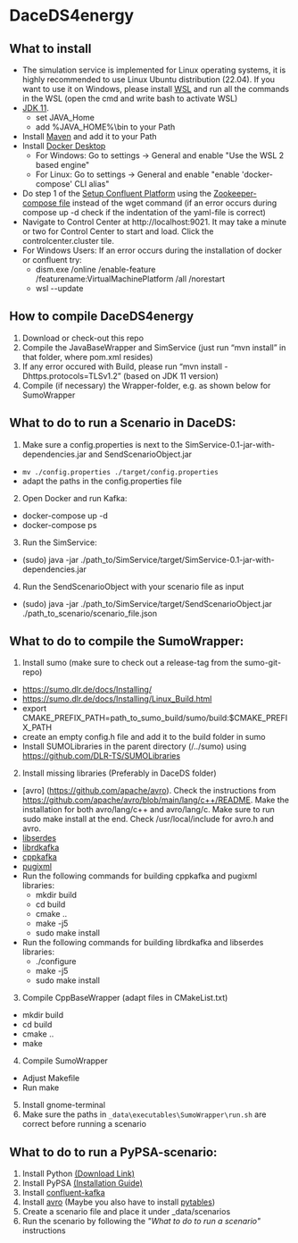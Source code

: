 # DaceDS4energy

## What to install

* The simulation service is implemented for Linux operating systems, it is highly recommended to use Linux Ubuntu distribution (22.04). If you want to use it on Windows, please install [WSL](https://learn.microsoft.com/de-de/windows/wsl/install) and run all the commands in the WSL (open the cmd and write bash to activate WSL)
* [JDK 11](https://jdk.java.net/archive/). 
  * set JAVA_Home
  * add %JAVA_HOME%\bin to your Path
* Install [Maven](https://maven.apache.org/download.cgi) and add it to your Path
* Install [Docker Desktop](https://docs.docker.com/engine/install/)
  * For Windows: Go to settings -> General and enable "Use the WSL 2 based engine"
  * For Linux: Go to settings -> General and enable "enable 'docker-compose' CLI alias" 
* Do step 1 of the [Setup Confluent Platform](https://docs.confluent.io/platform/current/platform-quickstart.html#qs-prereq)  using the [Zookeeper-compose file](https://github.com/confluentinc/cp-all-in-one/blob/7.5.2-post/cp-all-in-one/docker-compose.yml) instead of the wget command (if an error occurs during compose up -d check if the indentation of the yaml-file is correct)
* Navigate to Control Center at http://localhost:9021. It may take a minute or two for Control Center to start and load. Click the controlcenter.cluster tile.
* For Windows Users: If an error occurs during the installation of docker or confluent try:
  * dism.exe /online /enable-feature /featurename:VirtualMachinePlatform /all /norestart
  * wsl --update


## How to compile DaceDS4energy
1. Download or check-out this repo
2. Compile the JavaBaseWrapper and SimService (just run “mvn install” in that folder, where pom.xml resides)
3. If any error occured with Build, please run “mvn install -Dhttps.protocols=TLSv1.2” (based on JDK 11 version)
4. Compile (if necessary) the Wrapper-folder, e.g. as shown below for SumoWrapper


## What to do to run a Scenario in DaceDS:
1.	Make sure a config.properties is next to the SimService-0.1-jar-with-dependencies.jar and SendScenarioObject.jar
* `mv ./config.properties ./target/config.properties`
* adapt the paths in the config.properties file
2.	Open Docker and run Kafka:
 * docker-compose up -d
 * docker-compose ps
3.	Run the SimService:
* (sudo) java -jar ./path_to/SimService/target/SimService-0.1-jar-with-dependencies.jar
4.	Run the SendScenarioObject with your scenario file as input
* (sudo) java -jar ./path_to/SimService/target/SendScenarioObject.jar ./path_to_scenario/scenario_file.json

## What to do to compile the SumoWrapper:
1.	Install sumo (make sure to check out a release-tag from the sumo-git-repo)
* https://sumo.dlr.de/docs/Installing/
* https://sumo.dlr.de/docs/Installing/Linux_Build.html
* export CMAKE_PREFIX_PATH=path_to_sumo_build/sumo/build:$CMAKE_PREFIX_PATH
* create an empty config.h file and add it to the build folder in sumo
* Install SUMOLibraries in the parent directory (/../sumo) using https://github.com/DLR-TS/SUMOLibraries 
2.	Install missing libraries (Preferably in DaceDS folder)
* [avro] (https://github.com/apache/avro). Check the instructions from https://github.com/apache/avro/blob/main/lang/c++/README. Make the installation for both avro/lang/c++ and avro/lang/c. Make sure to run sudo make install at the end. Check /usr/local/include for avro.h and avro. 
* [libserdes](https://github.com/confluentinc/libserdes)
* [librdkafka](https://github.com/confluentinc/librdkafka)
* [cppkafka](https://github.com/mfontanini/cppkafka)
* [pugixml](https://github.com/zeux/pugixml)
* Run the following commands for building cppkafka and pugixml libraries:
  * mkdir build
  * cd build
  * cmake ..
  * make -j5
  * sudo make install
* Run the following commands for building librdkafka and libserdes libraries:
  * ./configure
  * make -j5
  * sudo make install
 
3.	Compile CppBaseWrapper (adapt files in CMakeList.txt)
* mkdir build
* cd build
* cmake ..
* make
  
4.	Compile SumoWrapper
* Adjust Makefile
* Run make
5. Install gnome-terminal
6. Make sure the paths in `_data\executables\SumoWrapper\run.sh` are correct before running a scenario

## What to do to run a PyPSA-scenario:

1. Install Python [(Download Link)](https://www.python.org/downloads/)
2. Install PyPSA [(Installation Guide)](https://pypsa-eur.readthedocs.io/en/latest/installation.html)
3. Install [confluent-kafka](https://pypi.org/project/confluent-kafka/)
4. Install [avro](https://pypi.org/project/avro/) (Maybe you also have to install [pytables](https://www.pytables.org/usersguide/installation.html))
5. Create a scenario file and place it under _data/scenarios
6. Run the scenario by following the *"What to do to run a scenario"* instructions
